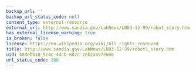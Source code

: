 ```yaml
---
backup_url: ''
backup_url_status_code: null
content_type: external-resource
external_url: http://www.sandia.gov/LabNews/LN03-12-99/robot_story.htm
has_external_license_warning: true
is_broken: false
license: https://en.wikipedia.org/wiki/All_rights_reserved
title: http://www.sandia.gov/LabNews/LN03-12-99/robot\_story.htm
uid: 48debb18-9c4c-4dcb-8d7c-2eb2a497e066
url_status_code: 200
---
```

